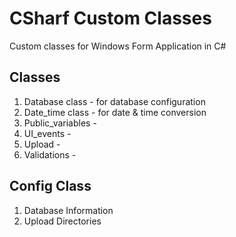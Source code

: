 # CSharf Custom Classes

Custom classes for Windows Form Application in C#

## Classes

1. Database class - for database configuration
2. Date_time class - for date & time conversion
3. Public_variables - 
4. UI_events - 
5. Upload - 
6. Validations - 

## Config Class

1. Database Information
2. Upload Directories
